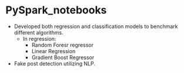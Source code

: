 # PySpark_notebooks
- Developed both regression and classification models to benchmark different algorithms.
    - In regression:
        - Random Foresr regressor
        - Linear Regression
        - Gradient Boost Regressor
- Fake post detection utilizing NLP.
